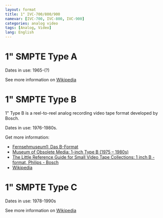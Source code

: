 ```yaml
---
layout: format
title: 1" IVC-700/800/900
namevar: [IVC-700, IVC-800, IVC-900]
categories: analog video
tags: [Analog, Video]
lang: English
---
```


# 1" SMPTE Type A

Dates in use: 1965-(?)

See more information on [Wikipedia](https://en.wikipedia.org/wiki/Type_A_videotape)

# 1" SMPTE Type B

1" Type B is a reel-to-reel analog recording video tape format developed by Bosch.

Dates in use: 1976-1980s.

Get more information:

- [Fernsehmuseum1: Das B-Format](http://www.fernsehmuseum.info/das-bosch-bcn-b-format.html)
- [Museum of Obsolete Media: 1-inch Type B (1975 – 1980s)](https://obsoletemedia.org/1-inch-type-b/)
- [The Little Reference Guide for Small Video Tape Collections: 1 inch B - format, Philips - Bosch](http://www.little-archives.net/guide/content/2_1inch_b_format.htm)
- [Wikipedia](https://en.wikipedia.org/wiki/Type_B_videotape)

# 1" SMPTE Type C

Dates in use: 1978-1990s

See more information on [Wikipedia](https://en.wikipedia.org/wiki/Type_C_videotape)